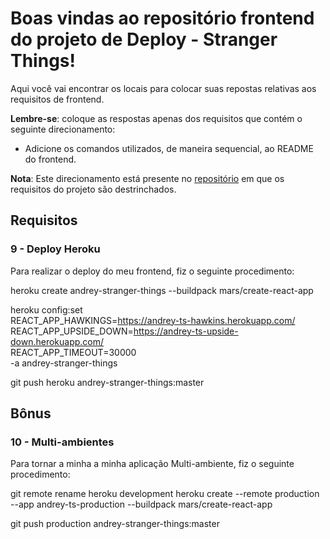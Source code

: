 # Boas vindas ao repositório frontend do projeto de Deploy - Stranger Things!

Aqui você vai encontrar os locais para colocar suas repostas relativas aos requisitos de frontend.

**Lembre-se**: coloque as respostas apenas dos requisitos que contém o seguinte direcionamento:

  - Adicione os comandos utilizados, de maneira sequencial, ao README do frontend.

**Nota**: Este direcionamento está presente no [repositório](https://github.com/tryber/sd-01-project-stranger-things) em que os requisitos do projeto são destrinchados.

## Requisitos

### 9 - Deploy Heroku

Para realizar o deploy do meu frontend, fiz o seguinte procedimento:

heroku create andrey-stranger-things --buildpack mars/create-react-app

heroku config:set \
REACT_APP_HAWKINGS=https://andrey-ts-hawkins.herokuapp.com/ \
REACT_APP_UPSIDE_DOWN=https://andrey-ts-upside-down.herokuapp.com/ \
REACT_APP_TIMEOUT=30000 \
-a andrey-stranger-things

git push heroku andrey-stranger-things:master

## Bônus

### 10 - Multi-ambientes

Para tornar a minha a minha aplicação Multi-ambiente, fiz o seguinte procedimento:

git remote rename heroku development
heroku create --remote production --app andrey-ts-production --buildpack mars/create-react-app

git push production andrey-stranger-things:master
